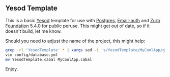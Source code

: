 Yesod Template
-------------

This is a basic [Yesod](http://yesodweb.com) template for use with [Postgres](http://www.postgresql.org), [Email-auth](http://hackage.haskell.org/package/yesod-auth-0.5.0/docs/Yesod-Auth-Email.html)
and [Zurb Foundation](http://foundation.zurb.com/) 5.4.0 for public peruse. This might get out of date, so
if it doesn't build, let me know.

Should you need to adjust the name of the project, this might help:

```sh
grep -rl 'YesodTemplate' * | xargs sed -i 's/YesodTemplate/MyCoolApp/g' 
vim config/database.yml
mv YesodTemplate.cabal MyCoolApp.cabal
```

Enjoy.
